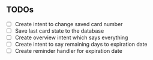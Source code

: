 ## TODOs

- [ ] Create intent to change saved card number
- [ ] Save last card state to the database
- [ ] Create overview intent which says everything
- [ ] Create intent to say remaining days to expiration date
- [ ] Create reminder handler for expiration date
